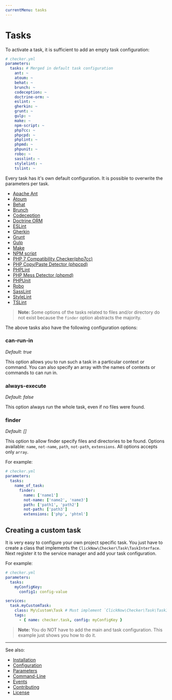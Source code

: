 ```yaml
---
currentMenu: tasks
---
```


# Tasks

To activate a task, it is sufficient to add an empty task configuration:

```yaml
# checker.yml
parameters:
  tasks: # Merged in default task configuration
    ant: ~
    atoum: ~
    behat: ~
    brunch: ~
    codeception: ~
    doctrine-orm: ~
    eslint: ~
    gherkin: ~
    grunt: ~
    gulp: ~
    make: ~
    npm-script: ~
    php7cc: ~
    phpcpd: ~
    phplint: ~
    phpmd: ~
    phpunit: ~
    robo: ~
    sasslint: ~
    stylelint: ~
    tslint: ~
```

Every task has it's own default configuration.
It is possible to overwrite the parameters per task.

- [Apache Ant](tasks/ant.md)
- [Atoum](tasks/atoum.md)
- [Behat](tasks/behat.md)
- [Brunch](tasks/brunch.md)
- [Codeception](tasks/codeception.md)
- [Doctrine ORM](tasks/doctrine-orm.md)
- [ESLint](tasks/eslint.md)
- [Gherkin](tasks/gherkin.md)
- [Grunt](tasks/grunt.md)
- [Gulp](tasks/gulp.md)
- [Make](tasks/make.md)
- [NPM script](tasks/npm-script.md)
- [PHP 7 Compatibility Checker(php7cc)](tasks/php7cc.md)
- [PHP Copy/Paste Detector (phpcpd)](tasks/phpcpd.md)
- [PHPLint](tasks/phplint.md)
- [PHP Mess Detector (phpmd)](tasks/phpmd.md)
- [PHPUnit](tasks/phpunit.md)
- [Robo](tasks/robo.md)
- [SassLint](tasks/sasslint.md)
- [StyleLint](tasks/stylelint.md)
- [TSLint](tasks/tslint.md)

> **Note:** Some options of the tasks related to files and/or directory 
do not exist because the `finder` option abstracts the majority.

The above tasks also have the following configuration options:

### can-run-in

*Default: true*

This option allows you to run such a task in a particular context or command.
You can also specify an array with the names of contexts or commands to can run in.

### always-execute

*Default: false*

This option always run the whole task, even if no files were found.

### finder

*Default: []*

This option to allow finder specify files and directories to be found.
Options available: `name`, `not-name`, `path`, `not-path`, `extensions`.
All options accepts only `array`.

For example:

```yaml
# checker.yml
parameters:
  tasks:
    name_of_task:
      finder:
        name: ['name1']
        not-name: ['name2', 'name3']
        path: ['path1', 'path2']
        not-path: ['path3']
        extensions: ['php', 'phtml']
```

## Creating a custom task

It is very easy to configure your own project specific task.
You just have to create a class that implements the `ClickNow\Checker\Task\TaskInterface`.
Next register it to the service manager and add your task configuration.

For example:

```yaml
# checker.yml
parameters:
  tasks:
    myConfigKey:
      config1: config-value

services:
  task.myCustomTask:
    class: My\Custom\Task # Must implement `ClickNow\Checker\Task\TaskInterface`
    tags:
      - { name: checker.task, config: myConfigKey }
```

> **Note:** 
You do NOT have to add the main and task configuration.
This example just shows you how to do it.

***
See also:

- [Installation](installation.md)
- [Configuration](configuration.md)
- [Parameters](parameters.md)
- [Command-Line](command-line.md)
- [Events](events.md)
- [Contributing](../CONTRIBUTING.md)
- [License](../LICENSE.md)
